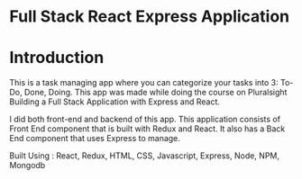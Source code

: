 # Full Stack React Express Application
 
 
# Introduction
This is a task managing app where you can categorize your tasks into 3: To-Do, Done, Doing.
This app was made while doing the course on Pluralsight Building a Full Stack Application with Express and React. 

I did both front-end and backend of this app. This application consists of Front End component that is built with Redux and React. It also has a Back End component that uses Express to manage.

Built Using : React, Redux, HTML, CSS, Javascript, Express, Node, NPM, Mongodb
